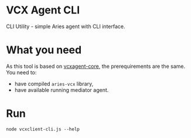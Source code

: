 # VCX Agent CLI
CLI Utility - simple Aries agent with CLI interface. 

# What you need
As this tool is based on [vcxagent-core](../vcxagent-core), the prerequirements are the same. You
need to:
- have compiled `aries-vcx` library,
- have available running mediator agent.

# Run
```
node vcxclient-cli.js --help
```